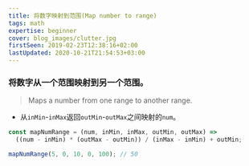 ```yaml
---
title: 将数字映射到范围(Map number to range)
tags: math
expertise: beginner
cover: blog_images/clutter.jpg
firstSeen: 2019-02-23T12:38:16+02:00
lastUpdated: 2020-10-21T21:54:53+03:00
---
```


### 将数字从一个范围映射到另一个范围。
> Maps a number from one range to another range.

- 从`inMin`-`inMax`返回`outMin`-`outMax`之间映射的`num`。

```js
const mapNumRange = (num, inMin, inMax, outMin, outMax) =>
  ((num - inMin) * (outMax - outMin)) / (inMax - inMin) + outMin;
```

```js
mapNumRange(5, 0, 10, 0, 100); // 50
```
